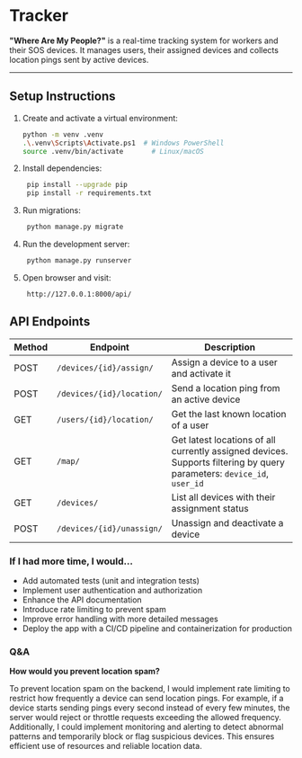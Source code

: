 # Tracker



**"Where Are My People?"** is a real-time tracking system for workers and their SOS devices. It manages users, their assigned devices and collects location pings sent by active devices.

---

## Setup Instructions

1. Create and activate a virtual environment:

   ```bash
   python -m venv .venv
   .\.venv\Scripts\Activate.ps1  # Windows PowerShell
   source .venv/bin/activate       # Linux/macOS
    ```
   
2. Install dependencies:

   ```bash
    pip install --upgrade pip
    pip install -r requirements.txt
    ```
   
3. Run migrations:

   ```bash
    python manage.py migrate
    ```

4. Run the development server:

   ```bash
    python manage.py runserver
    ```
5. Open browser and visit:
   ```plaintext
    http://127.0.0.1:8000/api/
    ```

## API Endpoints

| Method | Endpoint               | Description                                        |
|--------|------------------------|--------------------------------------------------|
| POST   | `/devices/{id}/assign/`   | Assign a device to a user and activate it       |
| POST   | `/devices/{id}/location/` | Send a location ping from an active device      |
| GET    | `/users/{id}/location/`   | Get the last known location of a user          |
| GET    | `/map/`                   | Get latest locations of all currently assigned devices. Supports filtering by query parameters: `device_id`, `user_id` |     |
| GET    | `/devices/`               | List all devices with their assignment status          |
| POST   | `/devices/{id}/unassign/` | Unassign and deactivate a device                  |



### **If I had more time, I would...**
- Add automated tests (unit and integration tests)
- Implement user authentication and authorization
- Enhance the API documentation
- Introduce rate limiting to prevent spam
- Improve error handling with more detailed messages
- Deploy the app with a CI/CD pipeline and containerization for production

### Q&A  
**How would you prevent location spam?**

To prevent location spam on the backend, I would implement rate limiting to restrict how frequently a device can send location pings. For example, if a device starts sending pings every second instead of every few minutes, the server would reject or throttle requests exceeding the allowed frequency. Additionally, I could implement monitoring and alerting to detect abnormal patterns and temporarily block or flag suspicious devices. This ensures efficient use of resources and reliable location data.


